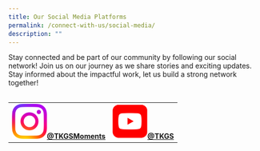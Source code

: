 ```yaml
---
title: Our Social Media Platforms
permalink: /connect-with-us/social-media/
description: ""
---
```

Stay connected and be part of our community by following our social network! Join us on our journey as we share stories and exciting updates. Stay informed about the impactful work, let us build a strong network together!
<br>
<br>
<table>
	<tbody>
		<tr>
			<td style="text-align: center"><b>
		<a href="https://www.instagram.com/tkgsmoments"><img style="width: 70px;" src="/images/Standard/IG_icon.png">@TKGSMoments</a></b>
			</td>
				<td style="text-align: center"><b>
		<a href="https://www.youtube.com/@TKGS"><img style="width: 70px;" src="/images/Standard/youtube_red.png">@TKGS</a></b>
			</td>
		</tr>
	</tbody>
	</table>
